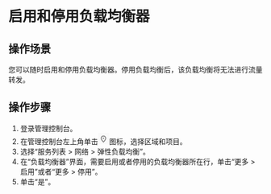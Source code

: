 # 启用和停用负载均衡器<a name="zh-cn_topic_0166333713"></a>

## 操作场景<a name="section20538244111217"></a>

您可以随时启用和停用负载均衡器。停用负载均衡后，该负载均衡将无法进行流量转发。

## 操作步骤<a name="section101559224269"></a>

1.  登录管理控制台。
2.  在管理控制台左上角单击![](figures/zh-cn_image_0166344751.png)图标，选择区域和项目。
3.  选择“服务列表 \> 网络 \> 弹性负载均衡”。
4.  在“负载均衡器”界面，需要启用或者停用的负载均衡器所在行，单击“更多 \> 启用”或者“更多 \> 停用”。
5.  单击“是”。

